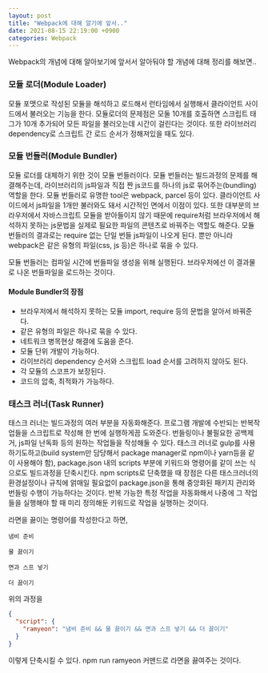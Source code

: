 ```yaml
---
layout: post
title: "Webpack에 대해 알기에 앞서.."
date: 2021-08-15 22:19:00 +0900
categories: Webpack
---
```


Webpack의 개념에 대해 알아보기에 앞서서 알아둬야 할 개념에 대해 정리를 해보면..

### 모듈 로더(Module Loader)

모듈 포맷으로 작성된 모듈을 해석하고 로드해서 런타임에서 실행해서 클라이언트 사이드에서 불러오는 기능을 한다. 모듈로더의 문제점은 모둘 10개를 호출하면 스크립트 태그가 10개 추가되어 모든 파일을 불러오는데 시간이 걸린다는 것이다. 또한 라이브러리 dependency로 스크립트 간 로드 순서가 정해져있을 때도 있다.

### 모듈 번들러(Module Bundler)

모듈 로더를 대체하기 위한 것이 모듈 번들러이다. 모듈 번들러는 빌드과정의 문제를 해결해주는데, 라이브러리의 js파일과 직접 짠 js코드를 하나의 js로 묶어주는(bundling) 역할을 한다. 모듈 번들러로 유명한 tool은 webpack, parcel 등이 있다. 클라이언트 사이드에서 js파일을 1개만 불러와도 돼서 시간적인 면에서 이점이 있다. 또한 대부분의 브라우저에서 자바스크립트 모듈을 받아들이지 않기 때문에 require처럼 브라우저에서 해석하지 못하는 js문법을 실제로 필요한 파일의 콘텐츠로 바꿔주는 역할도 해준다. 모듈 번들러의 결과로는 require 없는 단일 번들 js파일이 나오게 된다. 뿐만 아니라 webpack은 같은 유형의 파일(css, js 등)은 하나로 묶을 수 있다.

모듈 번들러는 컴파일 시간에 번들파일 생성을 위해 실행된다. 브라우저에선 이 결과물로 나온 번들파일을 로드하는 것이다.

#### Module Bundler의 장점

- 브라우저에서 해석하지 못하는 모듈 import, require 등의 문법을 알아서 바꿔준다.
- 같은 유형의 파일은 하나로 묶을 수 있다.
- 네트워크 병목현상 해결에 도움을 준다.
- 모듈 단위 개발이 가능하다.
- 라이브러리 dependency 순서와 스크립트 load 순서를 고려하지 않아도 된다.
- 각 모듈의 스코프가 보장된다.
- 코드의 압축, 최적화가 가능하다.

### 태스크 러너(Task Runner)

태스크 러너는 빌드과정의 여러 부분을 자동화해준다. 프로그램 개발에 수반되는 반복작업들을 스크립트로 작성해 한 번에 실행하게끔 도와준다. 번들링이나 불필요한 공백제거, js파일 난독화 등의 원하는 작업들을 작성해둘 수 있다. 태스크 러너로 gulp를 사용하기도하고(build system만 담당해서 package manager로 npm이나 yarn등을 같이 사용해야 함), package.json 내의 scripts 부분에 키워드와 명령어를 같이 쓰는 식으로도 빌드과정을 단축시킨다. npm scripts로 단축했을 때 장점은 다른 태스크러너의 환경설정이나 규칙에 얽매일 필요없이 package.json을 통해 중앙화된 패키지 관리와 번들링 수행이 가능하다는 것이다. 반복 가능한 특정 작업을 자동화해서 나중에 그 작업들을 실행해야 할 때 미리 정의해둔 키워드로 작업을 실행하는 것이다.

라면을 끓이는 명령어를 작성한다고 하면,

```text
냄비 준비

물 끓이기

면과 스프 넣기

더 끓이기
```

위의 과정을

```json
{
  "script": {
    "ramyeon": "냄비 준비 && 물 끓이기 && 면과 스프 넣기 && 더 끓이기"
  }
}
```

이렇게 단축시킬 수 있다. npm run ramyeon 커맨드로 라면을 끓여주는 것이다.
